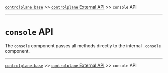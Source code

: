 [`controlplane.base`](../README.md) >> [`controlplane` External API](./CONTROLPLANE-BASE-EXTERNAL-API.md) >> `console` API

-----

# `console` API

The `console` component passes all methods directly to the internal `.console` component.

-----
[`controlplane.base`](../README.md) >> [`controlplane` External API](./CONTROLPLANE-BASE-EXTERNAL-API.md) >> `console` API

